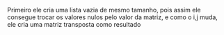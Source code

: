 Primeiro ele cria uma lista vazia
de mesmo tamanho, pois assim ele consegue
trocar os valores nulos pelo valor
da matriz, e como o i,j muda, ele cria
uma matriz transposta como resultado
